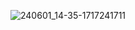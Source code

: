 ![240601_14-35-1717241711](https://github.com/s0me1newithhand7s/dots/assets/117505144/d39e9d48-b60b-421f-9a67-0e12e0e86381)
